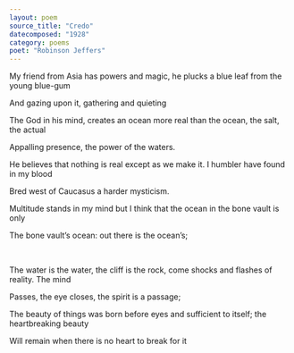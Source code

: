 ```yaml
---
layout: poem
source_title: "Credo"
datecomposed: "1928"
category: poems
poet: "Robinson Jeffers"
---
```

My friend from Asia has powers and magic, he plucks a blue leaf from the young blue-gum

And gazing upon it, gathering and quieting

The God in his mind, creates an ocean more real than the ocean, the salt, the actual

Appalling presence, the power of the waters.

He believes that nothing is real except as we make it. I humbler have found in my blood

Bred west of Caucasus a harder mysticism.

Multitude stands in my mind but I think that the ocean in the bone vault is only

The bone vault’s ocean: out there is the ocean’s;

&nbsp;

The water is the water, the cliff is the rock, come shocks and flashes of reality.&nbsp;The mind

Passes, the eye closes, the spirit is a passage;

The beauty of things was born before eyes and sufficient to itself; the heartbreaking beauty

Will remain when there is no heart to break for it
